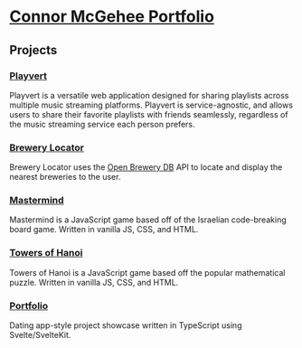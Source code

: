 
# [Connor McGehee Portfolio](https://connormcgehee.github.io/portfolio/)

## Projects

### [Playvert](https://playvert.com)
Playvert is a versatile web application designed for sharing playlists across multiple music streaming platforms. Playvert is service-agnostic, and allows users to share their favorite playlists with friends seamlessly, regardless of the music streaming service each person prefers.

### [Brewery Locator](https://connormcgehee.github.io/Brewery-Locator/)
Brewery Locator uses the [Open Brewery DB](https://www.openbrewerydb.org) API to locate and display the nearest breweries to the user.

### [Mastermind](https://connormcgehee.github.io/Mastermind/)
Mastermind is a JavaScript game based off of the Israelian code-breaking board game. Written in vanilla JS, CSS, and HTML.

### [Towers of Hanoi](https://connormcgehee.github.io/TowersOfHanoi/)
Towers of Hanoi is a JavaScript game based off the popular mathematical puzzle. Written in vanilla JS, CSS, and HTML.

### [Portfolio](https://connormcgehee.github.io/portfolio/)
Dating app-style project showcase written in TypeScript using Svelte/SvelteKit.